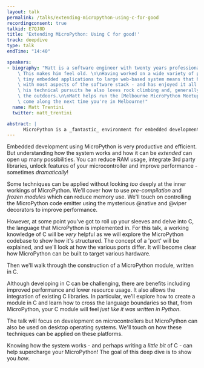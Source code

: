 ```yaml
---
layout: talk
permalink: /talks/extending-micropython-using-c-for-good
recordingconsent: true
talkid: E7QJ8D
title: 'Extending MicroPython: Using C for good!'
track: deepdive
type: talk
endTime: "14:40"

speakers:
- biography: "Matt is a software engineer with twenty years professional experience.\
    \ This makes him feel old. \n\nHaving worked on a wide variety of projects from\
    \ tiny embedded applications to large web-based system means that he has tinkered\
    \ with most aspects of the software stack - and has enjoyed it all! Apart from\
    \ his technical pursuits he also loves rock climbing and, generally, being in\
    \ the outdoors.\n\nMatt helps run the [Melbourne MicroPython Meetup](http://melbournemicropythonmeetup.github.io/);\
    \ come along the next time you're in Melbourne!"
  name: Matt Trentini
  twitter: matt_trentini

abstract: | 
      MicroPython is a _fantastic_ environment for embedded development. But it _is_ an interpreted language; what happens when you hit performance limitations? Or want to use a new feature of your microcontroller? We'll look at how MicroPython can be _extended_ to add features and improve performance.
---
```


Embedded development using MicroPython is very productive and efficient. But understanding how the system works and how it can be _extended_ can open up many possibilities. You can reduce RAM usage, integrate 3rd party libraries, unlock features of your microcontroller and improve performance - sometimes _dramatically_!

Some techniques can be applied without looking _too_ deeply at the inner workings of MicroPython. We'll cover how to use _pre-compilation_ and _frozen modules_ which can reduce memory use. We'll touch on controlling the MicroPython code emitter using the mysterious @native and @viper decorators to improve performance. 
 
However, at some point you've got to roll up your sleeves and delve into C, the language that MicroPython is implemented in. For this talk, a working knowledge of C will be _very_ helpful as we will explore the MicroPython codebase to show how it's structured. The concept of a 'port' will be explained, and we'll look at how the various ports differ. It will become clear how MicroPython can be built to target various hardware.

Then we'll walk through the construction of a MicroPython module, written in C. 

Although developing in C can be challenging, there are benefits including improved performance and lower resource usage. It also allows the integration of existing C libraries. In particular, we'll explore how to create a module in C and learn how to cross the language boundaries so that, from MicroPython, your C module will feel _just like it was written in Python_.

The talk will focus on development on microcontrollers but MicroPython can also be used on desktop operating systems. We'll touch on how these techniques can be applied on these platforms. 

Knowing how the system works - and perhaps writing a _little bit_ of C - can help supercharge your MicroPython! The goal of this deep dive is to show you _how_.
